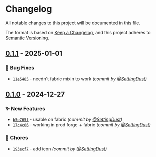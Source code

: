 # Changelog
All notable changes to this project will be documented in this file.

The format is based on [Keep a Changelog](https://keepachangelog.com/en/1.0.0/),
and this project adheres to [Semantic Versioning](https://semver.org/spec/v2.0.0.html).

## [0.1.1] - 2025-01-01
### :bug: Bug Fixes
- [`11e5485`](https://github.com/SettingDust/MoreEnchantmentInfo/commit/11e5485894381856342740ae9b301152c51b1b38) - needn't fabric mixin to work *(commit by [@SettingDust](https://github.com/SettingDust))*


## [0.1.0] - 2024-12-27
### :sparkles: New Features
- [`b5e765f`](https://github.com/SettingDust/MoreEnchantmentInfo/commit/b5e765fa96eb395551487d6505eb5b4cd47c43cd) - usable on fabric *(commit by [@SettingDust](https://github.com/SettingDust))*
- [`17c4c06`](https://github.com/SettingDust/MoreEnchantmentInfo/commit/17c4c067ff64d5b22d12d870df949a0227a31757) - working in prod forge + fabric *(commit by [@SettingDust](https://github.com/SettingDust))*

### :wrench: Chores
- [`193ecf7`](https://github.com/SettingDust/MoreEnchantmentInfo/commit/193ecf784ff4fb3b3fc62e1f75533b4f7c739b9b) - add icon *(commit by [@SettingDust](https://github.com/SettingDust))*

[0.1.0]: https://github.com/SettingDust/MoreEnchantmentInfo/compare/0.0.0...0.1.0
[0.1.1]: https://github.com/SettingDust/MoreEnchantmentInfo/compare/0.1.0...0.1.1
